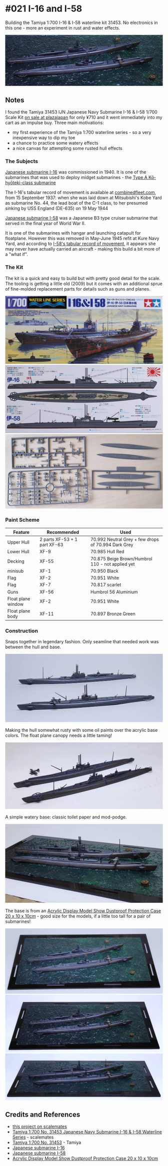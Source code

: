 # #021 I-16 and I-58

Building the Tamiya 1:700 I-16 & I-58 waterline kit 31453. No electronics in this one - more an experiment in rust and water effects.

![Build](./assets/i16i58_build.jpg?raw=true)

## Notes

I found the Tamiya 31453 IJN Japanese Navy Submarine I-16 & I-58 1/700 Scale Kit [on sale at plazajapan](https://www.plazajapan.com/4950344314539/)
for only ¥710 and it went immediately into my cart as an impulse buy. Three main motivations:

* my first experience of the Tamiya 1:700 waterline series - so a very inexpensive way to dip my toe
* a chance to practice some watery effects
* a nice canvas for attempting some rusted hull effects


### The Subjects

[Japanese submarine I-16](https://en.wikipedia.org/wiki/Japanese_submarine_I-16) was commissioned in 1940.
It is one of the submarines that was used to deploy midget submarines - the
[Type A Kō-hyōteki-class submarine](https://en.wikipedia.org/wiki/Type_A_K%C5%8D-hy%C5%8Dteki-class_submarine)


The I-16's tabular record of movement is available at [combinedfleet.com](http://www.combinedfleet.com/I-16.htm),
from 15 September 1937: when she was laid down at Mitsubishi's Kobe Yard as submarine No. 44, the lead boat of the C-1 class, to
her presumed sinking by USS England (DE-635) on 19 May 1944

[Japanese submarine I-58](https://en.wikipedia.org/wiki/Japanese_submarine_I-58_(1943))
was a Japanese B3 type cruiser submarine that served in the final year of World War II.

It is one of the submarines with hangar and launching catapult for floatplane.
However this was removed in May-June 1945 refit at Kure Navy Yard, and
according to [I-58's tabular record of movement](http://www.combinedfleet.com/I-58.htm), it appears
she may never have actually carried an aircraft - making this build a bit more of a "what if".

### The Kit

The kit is a quick and easy to build but with pretty good detail for the scale.
The tooling is getting a little old (2009) but it comes with an additional sprue of fine-molded replacement parts for details such as guns and planes.

![kit_box_front](./assets/kit_box_front.jpg?raw=true)
![kit_box_rear](./assets/kit_box_rear.jpg?raw=true)
![kit_sprues](./assets/kit_sprues.jpg?raw=true)

### Paint Scheme

| Feature    | Recommended | Used |
|------------|-------------|------|
| Upper Hull         | 2 parts XF-53 + 1 part XF-63 | 70.992 Neutral Grey + few drops of 70.994 Dark Grey |
| Lower Hull         | XF-9                 | 70.985 Hull Red
| Decking            | XF-55                | 70.875 Beige Brown/Humbrol 110 - not applied yet |
| minisub            | XF-1                 | 70.950 Black |
| Flag               | XF-2                 | 70.951 White |
| Flag               | XF-7                 | 70.817 scarlet |
| Guns               | XF-56                | Humbrol 56 Aluminium |
| Float plane window | XF-2                 | 70.951 White |
| Float plane body   | XF-11                | 70.897 Bronze Green |

### Construction

Snaps together in legendary fashion. Only seamline that needed work was between the hull and base.

![build_1_initial_assembly](./assets/build_1_initial_assembly.jpg?raw=true)

Making the hull somewhat rusty with some oil paints over the acrylic base colors.
The float plane canopy needs a little taming!

![build_2_basic_paintwork](./assets/build_2_basic_paintwork.jpg?raw=true)

A simple watery base: classic toilet paper and mod-podge.

![build_3_watery_base](./assets/build_3_watery_base.jpg?raw=true)

The base is from an [Acrylic Display Model Show Dustproof Protection Case 20 x 10 x 10cm](https://shopee.sg/-BLESIYA2-Acrylic-Display-Model-Show-Dustproof-Protection-Case-20-x-10-x-10cm-i.140392383.5130344992) - good size for the models, if a little too tall for a pair of submarines!

![build_4](./assets/build_4.jpg?raw=true)
![build_5](./assets/build_5.jpg?raw=true)
![build_6](./assets/build_6.jpg?raw=true)

## Credits and References

* [this project on scalemates](https://www.scalemates.com/profiles/mate.php?id=74137&p=projects&project=104477)
* [Tamiya 1:700 No. 31453 Japanese Navy Submarine I-16 & I-58 Waterline Series](https://www.scalemates.com/kits/tamiya-31453-japanese-navy-submarine-i-16-and-i-58--171127) - scalemates
* [Tamiya 1:700 No. 31453](https://www.tamiya.com/english/products/31453i16_i58/index.htm) - Tamiya
* [Japanese submarine I-16](https://en.wikipedia.org/wiki/Japanese_submarine_I-16)
* [Japanese submarine I-58](https://en.wikipedia.org/wiki/Japanese_submarine_I-58_(1943))
* [Acrylic Display Model Show Dustproof Protection Case 20 x 10 x 10cm](https://shopee.sg/-BLESIYA2-Acrylic-Display-Model-Show-Dustproof-Protection-Case-20-x-10-x-10cm-i.140392383.5130344992)
